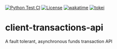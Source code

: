 [![Python Test CI](https://github.com/mbrav/client-transactions-api/actions/workflows/fastapi.yml/badge.svg)](https://github.com/mbrav/client-transactions-api/actions/workflows/fastapi.yml)
[![License](https://img.shields.io/badge/License-BSD_3--Clause-yellow.svg)](https://opensource.org/licenses/BSD-3-Clause)
[![wakatime](https://wakatime.com/badge/user/54ad05ce-f39b-4fa3-9f2a-6fe4b1c53ba4/project/f72c5f1f-a6f5-439e-ad6e-92ef9ccaaf6d.svg)](https://wakatime.com/badge/user/54ad05ce-f39b-4fa3-9f2a-6fe4b1c53ba4/project/f72c5f1f-a6f5-439e-ad6e-92ef9ccaaf6d)
[![tokei](https://tokei.rs/b1/github/mbrav/client-transactions-api?category=lines)](https://tokei.rs/b1/github/mbrav/client-transactions-api)

# client-transactions-api

A fault tolerant, asynchronous funds transaction API
